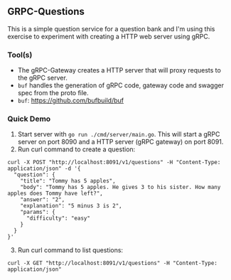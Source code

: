 ## GRPC-Questions

This is a simple question service for a question bank and I'm using this exercise to experiment with creating a HTTP web server using gRPC.

### Tool(s)

- The gRPC-Gateway creates a HTTP server that will proxy requests to the gRPC server.
- `buf` handles the generation of gRPC code, gateway code and swagger spec from the proto file.
- `buf`: https://github.com/bufbuild/buf

### Quick Demo
1. Start server with `go run ./cmd/server/main.go`. This will start a gRPC server on port 8090 and a HTTP server (gRPC gateway) on port 8091.
2. Run curl command to create a question:
```
curl -X POST "http://localhost:8091/v1/questions" -H "Content-Type: application/json" -d '{
  "question": {
    "title": "Tommy has 5 apples",
    "body": "Tommy has 5 apples. He gives 3 to his sister. How many apples does Tommy have left?",
    "answer": "2",
    "explanation": "5 minus 3 is 2",
    "params": {
      "difficulty": "easy"
    }
  }
}'
```
3. Run curl command to list questions:
```
curl -X GET "http://localhost:8091/v1/questions" -H "Content-Type: application/json"
```